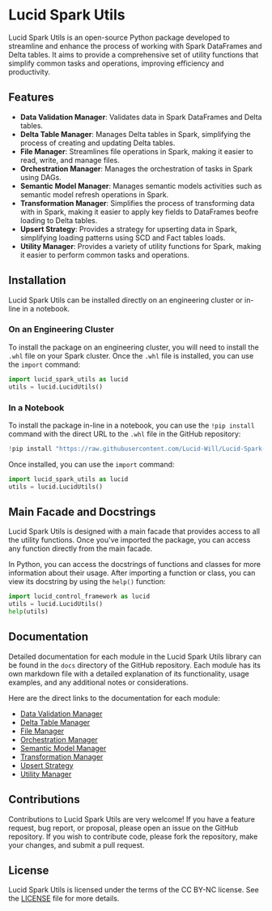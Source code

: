 # Lucid Spark Utils

Lucid Spark Utils is an open-source Python package developed to streamline and enhance the process of working with Spark DataFrames and Delta tables. It aims to provide a comprehensive set of utility functions that simplify common tasks and operations, improving efficiency and productivity.

## Features

- **Data Validation Manager**: Validates data in Spark DataFrames and Delta tables.
- **Delta Table Manager**: Manages Delta tables in Spark, simplifying the process of creating and updating Delta tables.
- **File Manager**: Streamlines file operations in Spark, making it easier to read, write, and manage files.
- **Orchestration Manager**: Manages the orchestration of tasks in Spark using DAGs.
- **Semantic Model Manager**: Manages semantic models activities such as semantic model refresh operations in Spark.
- **Transformation Manager**: Simplifies the process of transforming data with in Spark, making it easier to apply key fields to DataFrames beofre loading to Delta tables.
- **Upsert Strategy**: Provides a strategy for upserting data in Spark, simplifying loading patterns using SCD and Fact tables loads.
- **Utility Manager**: Provides a variety of utility functions for Spark, making it easier to perform common tasks and operations.

## Installation

Lucid Spark Utils can be installed directly on an engineering cluster or in-line in a notebook.

### On an Engineering Cluster

To install the package on an engineering cluster, you will need to install the `.whl` file on your Spark cluster. Once the `.whl` file is installed, you can use the `import` command:

```python
import lucid_spark_utils as lucid
utils = lucid.LucidUtils()
```

### In a Notebook

To install the package in-line in a notebook, you can use the `!pip install` command with the direct URL to the `.whl` file in the GitHub repository:

```python
!pip install "https://raw.githubusercontent.com/Lucid-Will/Lucid-Spark-Utils/main/lucid_spark_utils-1.0-py3-none-any.whl" 
```
Once installed, you can use the `import` command:

```python
import lucid_spark_utils as lucid
utils = lucid.LucidUtils()
```

## Main Facade and Docstrings

Lucid Spark Utils is designed with a main facade that provides access to all the utility functions. Once you've imported the package, you can access any function directly from the main facade.

In Python, you can access the docstrings of functions and classes for more information about their usage. After importing a function or class, you can view its docstring by using the `help()` function:

```python
import lucid_control_framework as lucid
utils = lucid.LucidUtils()
help(utils)
```

## Documentation

Detailed documentation for each module in the Lucid Spark Utils library can be found in the `docs` directory of the GitHub repository. Each module has its own markdown file with a detailed explanation of its functionality, usage examples, and any additional notes or considerations.

Here are the direct links to the documentation for each module:

- [Data Validation Manager](https://github.com/Lucid-Will/Lucid-Spark-Utils/blob/main/docs/data_validation_manager.md)
- [Delta Table Manager](https://github.com/Lucid-Will/Lucid-Spark-Utils/blob/main/docs/delta_table_manager.md)
- [File Manager](https://github.com/Lucid-Will/Lucid-Spark-Utils/blob/main/docs/file_manager.md)
- [Orchestration Manager](https://github.com/Lucid-Will/Lucid-Spark-Utils/blob/main/docs/orchestration_manager.md)
- [Semantic Model Manager](https://github.com/Lucid-Will/Lucid-Spark-Utils/blob/main/docs/semantic_model_manager.md)
- [Transformation Manager](https://github.com/Lucid-Will/Lucid-Spark-Utils/blob/main/docs/transformation_manager.md)
- [Upsert Strategy](https://github.com/Lucid-Will/Lucid-Spark-Utils/blob/main/docs/upsert_strategy.md)
- [Utility Manager](https://github.com/Lucid-Will/Lucid-Spark-Utils/blob/main/docs/utility_manager.md)

## Contributions

Contributions to Lucid Spark Utils are very welcome! If you have a feature request, bug report, or proposal, please open an issue on the GitHub repository. If you wish to contribute code, please fork the repository, make your changes, and submit a pull request.

## License

Lucid Spark Utils is licensed under the terms of the CC BY-NC license. See the [LICENSE](https://github.com/Lucid-Will/Lucid-Spark-Utils/blob/main/LICENSE) file for more details.